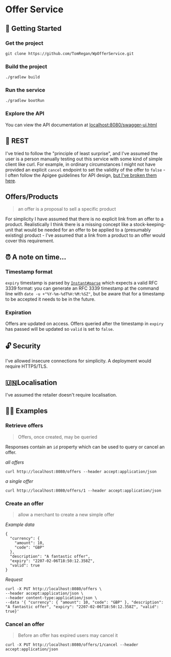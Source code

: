 # Offer Service

## 🧭 Getting Started

### Get the project

`git clone https://github.com/TomRegan/WpOfferService.git`

### Build the project

`./gradlew build`

### Run the service

`./gradlew bootRun`

### Explore the API

You can view the API documentation at [localhost:8080/swagger-ui.html]([http://localhost:8080/swagger-ui.html])

## 🛌 REST

I've tried to follow the "principle of least surprise", and I've assumed the user is a person manually testing out this
service with some kind of simple client like curl. For example, in ordinary circumstances I might not have provided an explicit
`cancel` endpoint to set the validity of the offer to `false` - I often follow the Apigee guidelines for API design,
[but I've broken them here](https://apigee.com/about/blog/technology/restful-api-design-nouns-are-good-verbs-are-bad).

## Offers/Products

> an offer is a proposal to sell a specific product

For simplicity I have assumed that there is no explicit link from an offer to a product. Realistically I think there
is a missing concept like a stock-keeping-unit that would be needed for an offer to be applied to a (presumably
existing) product - I've assumed that a link from a product to an offer would cover this requirement.

## ⏰ A note on time...

### Timestamp format

`expiry` timestamp is parsed by [`Instant#parse`](https://docs.oracle.com/javase/8/docs/api/java/time/Instant.html#parse-java.lang.CharSequence-)
 which expects a valid RFC 3339 format: you can generate an RFC
 3339 timestamp at the command line with `date -u +"%Y-%m-%dT%H:%M:%SZ"`, but be aware that for a timestamp to be
 accepted it needs to be in the future.

### Expiration

Offers are updated on access. Offers queried after the timestamp in `expiry` has passed will be updated so `valid` is
set to `false`.

## 🔓 Security

I've allowed insecure connections for simplicity. A deployment would require HTTPS/TLS.

## 🇺🇳Localisation

I've assumed the retailer doesn't require localisation.

## 🏃‍♀ Examples

### Retrieve offers

> Offers, once created, may be queried

Responses contain an `id` property which can be used to query or cancel an offer.

*all offers*

```
curl http://localhost:8080/offers --header accept:application/json
```

*a single offer*

```
curl http://localhost:8080/offers/1 --header accept:application/json
```

### Create an offer

> allow a merchant to create a new simple offer

*Example data*

```
{
  "currency": {
    "amount": 10,
    "code": "GBP"
  },
  "description": "A fantastic offer",
  "expiry": "2207-02-06T18:50:12.358Z",
  "valid": true
}
```

*Request*

```
curl -X PUT http://localhost:8080/offers \
--header accept:application/json \
--header content-type:application/json \
--data '{ "currency": { "amount": 10, "code": "GBP" }, "description": "A fantastic offer", "expiry": "2207-02-06T18:50:12.358Z", "valid": true}'
```

### Cancel an offer

> Before an offer has expired users may cancel it

```
curl -X PUT http://localhost:8080/offers/1/cancel --header accept:application/json
```
